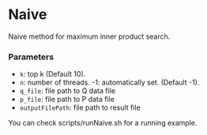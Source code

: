 # Naive

Naive method for maximum inner product search.

### Parameters
- `k`: top k (Default 10).
- `n`: number of threads. -1: automatically set. (Default -1).
- `q_file`: file path to Q data file
- `p_file`: file path to P data file
- `outputFilePath`: file path to result file


You can check scripts/runNaive.sh for a running example.